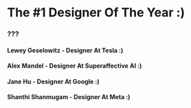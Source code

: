 # The #1 Designer Of The Year :)

### ???

#### Lewey Geselowitz - Designer At Tesla :)
#### Alex Mandel - Designer At Superaffective AI :)
#### Jane Hu - Designer At Google :)
#### Shanthi Shanmugam - Designer At Meta :)
